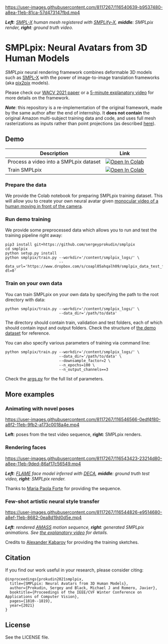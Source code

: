 https://user-images.githubusercontent.com/8117267/116540639-b9537480-a8ea-11eb-81ca-57d473147fbd.mp4


_**Left**: [SMPL-X](https://smpl-x.is.tue.mpg.de/) human mesh registered with [SMPLify-X](https://smpl-x.is.tue.mpg.de/), **middle**: SMPLpix render, **right**: ground truth video._


# SMPLpix: Neural Avatars from 3D Human Models

*SMPLpix* neural rendering framework combines deformable 3D models such as [SMPL-X](https://smpl-x.is.tue.mpg.de/)
with the power of image-to-image translation frameworks (aka [pix2pix](https://phillipi.github.io/pix2pix/) models).

Please check our [WACV 2021 paper](https://arxiv.org/abs/2008.06872) or a [5-minute explanatory video](https://www.youtube.com/watch?v=JY9t4xUAouk) for more details on the framework. 

_**Note**_: this repository is a re-implementation of the original framework, made by the same author after the end of internship.
It **does not contain** the original Amazon multi-subject training data and code, and uses full mesh rasterizations as inputs rather than point projections (as described [here](https://youtu.be/JY9t4xUAouk?t=241)).


## Demo

| Description      | Link |
| ----------- | ----------- |
| Process a video into a SMPLpix dataset| [![Open In Colab](https://colab.research.google.com/assets/colab-badge.svg)](https://colab.research.google.com/github/google/nerfies/blob/main/notebooks/Nerfies_Capture_Processing.ipynb)|
| Train SMPLpix| [![Open In Colab](https://colab.research.google.com/assets/colab-badge.svg)](https://colab.research.google.com/github/sergeyprokudin/smplpix/blob/main/colab_notebooks/SMPLpix_training.ipynb)|

### Prepare the data

We provide the Colab notebook for preparing SMPLpix training dataset. This will allow you 
to create your own neural avatar given [monocular video of a human moving in front of the camera](https://www.dropbox.com/s/rjqwf894ovso218/smplpix_test_video_na.mp4?dl=0).

### Run demo training

We provide some preprocessed data which allows you to run and test the training pipeline right away:

```
pip3 install git+https://github.com/sergeyprokudin/smplpix
cd smplpix
python setup.py install
python smplpix/train.py --workdir='/content/smplpix_logs/' \
                        --data_url='https://www.dropbox.com/s/coapl05ahqalh09/smplpix_data_test_final.zip?dl=0'
```

### Train on your own data

You can train SMPLpix on your own data by specifying the path to the root directory with data:

```
python smplpix/train.py --workdir='/content/smplpix_logs/' \
                        --data_dir='/path/to/data'
```

The directory should contain train, validation and test folders, each of which should contain input and output folders. Check the structure of [the demo dataset](https://www.dropbox.com/s/coapl05ahqalh09/smplpix_data_test_final.zip?dl=0) for reference.

You can also specify various parameters of training via command line: 

```
python smplpix/train.py --workdir='/content/smplpix_logs/' \
                        --data_dir='/path/to/data' \
                        --downsample_factor=2 \
                        --n_epochs=100 \
                        --n_output_channels==3
```

Check the [args.py](https://github.com/sergeyprokudin/smplpix/blob/main/smplpix/args.py) for the full list of parameters.

## More examples

### Animating with novel poses

https://user-images.githubusercontent.com/8117267/116546566-0edf4f80-a8f2-11eb-9fb2-a173c0018a4e.mp4

**Left**: poses from the test video sequence, **right**: SMPLpix renders. 


### Rendering faces

https://user-images.githubusercontent.com/8117267/116543423-23214d80-a8ee-11eb-9ded-86af17c56549.mp4

_**Left**: [FLAME](https://flame.is.tue.mpg.de/) face model inferred with [DECA](https://github.com/YadiraF/DECA), **middle**: ground truth test video, **right**: SMPLpix render._

Thanks to [Maria Paola Forte](https://www.is.mpg.de/~Forte) for providing the sequence.

### Few-shot artistic neural style transfer

https://user-images.githubusercontent.com/8117267/116544826-e9514680-a8ef-11eb-8682-0ea8d19d0d5e.mp4

_**Left**: rendered [AMASS](https://amass.is.tue.mpg.de/) motion sequence, **right**: generated SMPLpix animations. See [the explanatory video](https://youtu.be/JY9t4xUAouk?t=255) for details._

Credits to [Alexander Kabarov](mailto:blackocher@gmail.com) for providing the training sketches.

## Citation

If you find our work useful in your research, please consider citing:
```
@inproceedings{prokudin2021smplpix,
  title={SMPLpix: Neural Avatars from 3D Human Models},
  author={Prokudin, Sergey and Black, Michael J and Romero, Javier},
  booktitle={Proceedings of the IEEE/CVF Winter Conference on Applications of Computer Vision},
  pages={1810--1819},
  year={2021}
}
```

## License

See the LICENSE file.

